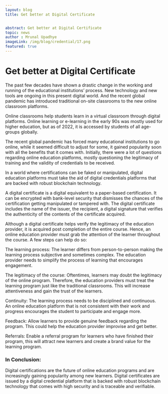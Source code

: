 ```yaml
---
layout: blog
title: Get better at Digital Certificate


abstract: Get better at Digital Certificate  
topic: news
author : Mrunal Upadhye
imageLink: /img/blog/credential/17.png
featured: true
---
```

# Get better at Digital Certificate  

The past few decades have shown a drastic change in the working and running of the educational institutions’ process. New technology and new tools are ongoing in this present digital world. And the recent global pandemic has introduced traditional on-site classrooms to the new online classroom platforms.

Online classrooms help students learn in a virtual classroom through digital platforms. Online learning or e-learning in the early 90s was mostly used for higher education, but as of 2022, it is accessed by students of all age-groups globally.

The recent global pandemic has forced many educational institutions to go online, while it seemed difficult to adjust for some, it gained popularity soon with all the benefits that it comes with. Initially, there were a lot of questions regarding online education platforms, mostly questioning the legitimacy of training and the validity of credentials to be received.

In a world where certifications can be faked or manipulated, digital education platforms must take the aid of digital credentials platforms that are backed with robust blockchain technology.

A digital certificate is a digital equivalent to a paper-based certification. It can be encrypted with bank-level security that dismisses the chances of the certification getting manipulated or tampered with. The digital certificate includes the name of the issuer, the recipient, a digital signature that verifies the authenticity of the contents of the certificate acquired.

Although a digital certificate helps verify the legitimacy of the education provider, it is acquired post completion of the entire course. Hence, an online education provider must grab the attention of the learner throughout the course. A few steps can help do so:

The learning process: The learner differs from person-to-person making the learning process subjective and sometimes complex. The education provider needs to simplify the process of learning that encourages engagement.


The legitimacy of the course: Oftentimes, learners may doubt the legitimacy of the online program. Therefore, the education providers must treat the learning program just like the traditional classrooms. This will increase attentiveness and gain the trust of the learners. 

Continuity: The learning process needs to be disciplined and continuous. An online education platform that is not consistent with their work and progress encourages the student to participate and engage more.

Feedback: Allow learners to provide genuine feedback regarding the program. This could help the education provider improvise and get better.

Referrals: Enable a referral program for learners who have finished their program, this will attract new learners and create a brand value for the learning program.

### In Conclusion: 

Digital certifications are the future of online education programs and are increasingly gaining popularity among new learners. Digital certificates are issued by a digital credential platform that is backed with robust blockchain technology that comes with high security and is traceable and verifiable.
